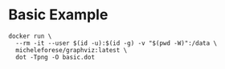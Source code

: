 # Basic Example

```console
docker run \
  --rm -it --user $(id -u):$(id -g) -v "$(pwd -W)":/data \
  micheleforese/graphviz:latest \
  dot -Tpng -O basic.dot
```

